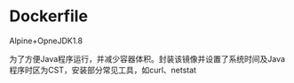 # Dockerfile

Alpine+OpneJDK1.8

为了方便Java程序运行，并减少容器体积。封装该镜像并设置了系统时间及Java程序时区为CST，安装部分常见工具，如curl、netstat
